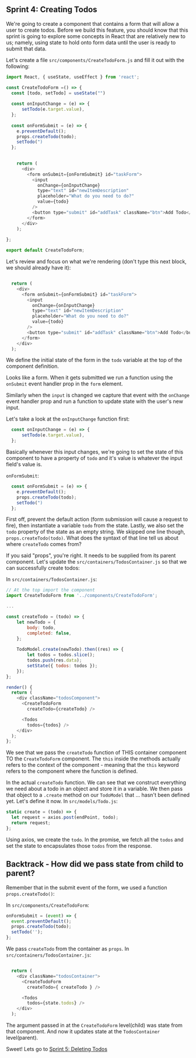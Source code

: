## Sprint 4: Creating Todos
We're going to create a component that contains a form that will allow a user to create todos. Before we build this feature, you should know that this sprint is going to explore some concepts in React that are relatively new to us; namely, using state to hold onto form data until the user is ready to submit that data.

Let's create a file `src/components/CreateTodoForm.js` and fill it out with the following:

```js
import React, { useState, useEffect } from 'react';

const CreateTodoForm =() => {
  const [todo, setTodo] = useState("")
  
  const onInputChange = (e) => {
      setTodo(e.target.value),
  };
  
  const onFormSubmit = (e) => {
    e.preventDefault();
    props.createTodo(todo);
    setTodo(")
  };
  

    return (
      <div>
        <form onSubmit={onFormSubmit} id="taskForm">
          <input  
            onChange={onInputChange} 
            type="text" id="newItemDescription" 
            placeholder="What do you need to do?" 
            value={todo}
          />
          <button type="submit" id="addTask" className="btn">Add Todo</button>
        </form>
      </div>
    );
  
};

export default CreateTodoForm;
```

Let's review and focus on what we're rendering (don't type this next block, we should already have it):

```js

  return (
    <div>
      <form onSubmit={onFormSubmit} id="taskForm">
        <input  
          onChange={onInputChange} 
          type="text" id="newItemDescription" 
          placeholder="What do you need to do?" 
          value={todo}
        />
        <button type="submit" id="addTask" className="btn">Add Todo</button>
      </form>
    </div>
  );

```

We define the initial state of the form in the `todo` variable at the top of the component definition.

Looks like a form. When it gets submitted we run a function using the `onSubmit` event handler prop in the `form` element.

Similarly when the `input` is changed we capture that event with the `onChange` event handler prop and run a function to update state with the user's new input.


Let's take a look at the `onInputChange` function first:

```js
  const onInputChange = (e) => {
      setTodo(e.target.value),
  };
```

Basically whenever this input changes, we're going to set the state of this component to have a property of `todo` and it's value is whatever the input field's value is.

`onFormSubmit`:

```js
  const onFormSubmit = (e) => {
    e.preventDefault();
    props.createTodo(todo);
    setTodo(")
  };
```

First off, prevent the default action (form submission will cause a request to fire), then instantiate a variable `todo` from the state. Lastly, we also set the `todo` property of the state as an empty string. We skipped one line though, `props.createTodo(todo)`. What does the syntaxt of that line tell us about where `createTodo` comes from?

If you said "props", you're right. It needs to be supplied from its parent component. Let's update the `src/containers/TodosContainer.js` so that we can successfully create todos:

In `src/containers/TodosContainer.js`:  

```js
// At the top import the component
import CreateTodoForm from '../components/CreateTodoForm';

...

const createTodo = (todo) => {
    let newTodo = {
        body: todo,
        completed: false,
    };
    
    TodoModel.create(newTodo).then((res) => {
        let todos = todos.slice();
        todos.push(res.data);
        setState({ todos: todos });
    });
};

render() {
  return (
    <div className="todosComponent">
      <CreateTodoForm
        createTodo={createTodo} />

      <Todos
        todos={todos} />
    </div>
  );
};
```

We see that we pass the `createTodo` function of THIS container component TO the `CreateTodoForm` component.  The `this` inside the methods actually refers to the context of the component - meaning that the `this` keyword refers to the component where the function is defined. 

In the actual `createTodo` function. We can see that we construct everything we need about a todo in an object and store it in a variable. We then pass that object to a `.create` method on our `TodoModel` that ... hasn't been defined yet. Let's define it now. In `src/models/Todo.js`:

```js
static create = (todo) => {
  let request = axios.post(endPoint, todo);
  return request;
};
```

Using axios, we create the `todo`. In the promise, we fetch all the `todos` and set the state to encapsulates those `todos` from the response.

## Backtrack - How did we pass state from child to parent?

Remember that in the submit event of the form, we used a function `props.createTodo()`:

In `src/components/CreateTodoForm`:

```js
onFormSubmit = (event) => {
  event.preventDefault();
  props.createTodo(todo);
  setTodo('');
};
```

We pass `createTodo` from the container as `props`. In `src/containers/TodosContainer.js`:

```js

  return (
    <div className="todosContainer">
      <CreateTodoForm
        createTodo={ createTodo } />

      <Todos
        todos={state.todos} />
    </div>
  );

```

The argument passed in at the `CreateTodoForm` level(child) was state from that component. And now it updates state at the `TodosContainer` level(parent).

Sweet! Lets go to [Sprint 5: Deleting Todos](Sprint5.md)
